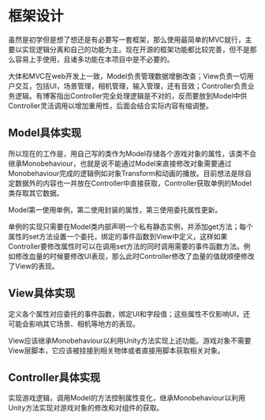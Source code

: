 # 框架设计

虽然是初学但是想了想还是有必要写一套框架，那么使用最简单的MVC就行，主要以实现逻辑分离和自己的功能为主。现在开源的框架功能都比较完善，但不是那么容易上手使用，且诸多功能在本项目中是不必要的。

大体和MVC在web开发上一致，Model负责管理数据增删改查；View负责一切用户交互，包括UI，场景管理，相机管理，输入管理，还有音效；Controller负责业务逻辑。有博客指出Controller完全处理逻辑是不对的，反而要放到Model中供Controller灵活调用以增加重用性，后面会结合实际内容有缩调整。

## Model具体实现

所以现在的工作是，用自己写的类作为Model存储各个游戏对象的属性，该类不会继承Monobehaviour，也就是说不能通过Model来直接修改对象需要通过Monobehaviour完成的逻辑例如对象Transform和动画的播放。目前想法是除自定数据外的内容也一并放在Controller中直接获取，Controller获取单例的Model类存取其它数据。

Model第一使用单例，第二使用封装的属性，第三使用委托属性更新。

单例的实现只需要在Model类内部声明一个私有静态实例，并添加get方法；每个属性的set方法设置一个委托，绑定的事件函数到View中定义，这样如果Controller要修改属性时可以在调用set方法的同时调用需要的事件函数方法。例如修改血量的时候要修改UI表现，那么此时Controller修改了血量的值就顺便修改了View的表现。

## View具体实现

定义各个属性对应委托的事件函数，绑定UI和字段值；这些属性不仅影响UI，还可能会影响其它场景、相机等地方的表现。

View应该继承Monobehaviour以利用Unity方法实现上述功能。游戏对象不需要View层脚本，它应该被挂接到相关物体或者直接用脚本获取相关对象。

## Controller具体实现

实现游戏逻辑，调用Model的方法控制属性变化，继承Monobehaviour以利用Unity方法实现对游戏对象的修改和对组件的获取。
